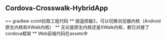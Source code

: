 ## Cordova-Crosswalk-HybridApp
== gradlew ccinit拉取工程代码
** 按遥控器2，可以切换浏览器内核（Android原生内核和XWalk内核）
** 无论是原生内核还是XWalk内核，都已对接了cordova框架
** Web前端代码在assets中
